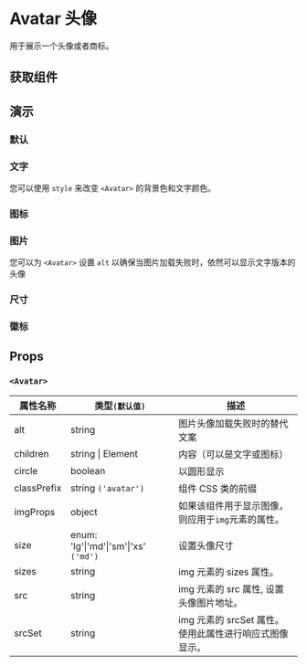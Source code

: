 # Avatar 头像

用于展示一个头像或者商标。

## 获取组件

<!--{include:(components/avatar/fragments/import.md)}-->

## 演示

### 默认

<!--{include:`basic.md`}-->

### 文字

您可以使用 `style` 来改变 `<Avatar>` 的背景色和文字颜色。

<!--{include:`text.md`}-->

### 图标

<!--{include:`icon.md`}-->

### 图片

您可以为 `<Avatar>` 设置 `alt` 以确保当图片加载失败时，依然可以显示文字版本的头像

<!--{include:`image.md`}-->

### 尺寸

<!--{include:`size.md`}-->

### 徽标

<!--{include:`badge.md`}-->

## Props

### `<Avatar>`

| 属性名称    | 类型`(默认值)`                                    | 描述                                                    |
| ----------- | ------------------------------------------------- | ------------------------------------------------------- |
| alt         | string                                            | 图片头像加载失败时的替代文案                            |
| children    | string &#124; Element<typeof Icon>                | 内容（可以是文字或图标）                                |
| circle      | boolean                                           | 以圆形显示                                              |
| classPrefix | string `('avatar')`                               | 组件 CSS 类的前缀                                       |
| imgProps    | object                                            | 如果该组件用于显示图像，则应用于`img`元素的属性。       |
| size        | enum: 'lg'&#124;'md'&#124;'sm'&#124;'xs' `('md')` | 设置头像尺寸                                            |
| sizes       | string                                            | img 元素的 sizes 属性。                                 |
| src         | string                                            | img 元素的 src 属性, 设置头像图片地址。                 |
| srcSet      | string                                            | img 元素的 srcSet 属性。 使用此属性进行响应式图像显示。 |

